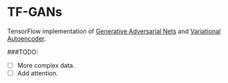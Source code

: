 # TF-GANs

TensorFlow implementation of  [Generative Adversarial Nets](http://arxiv.org/pdf/1406.2661v1.pdf) and [Variational Autoencoder](http://arxiv.org/pdf/1312.6114v10.pdf).

###TODO:
- [ ] More complex data.
- [ ] Add attention.
